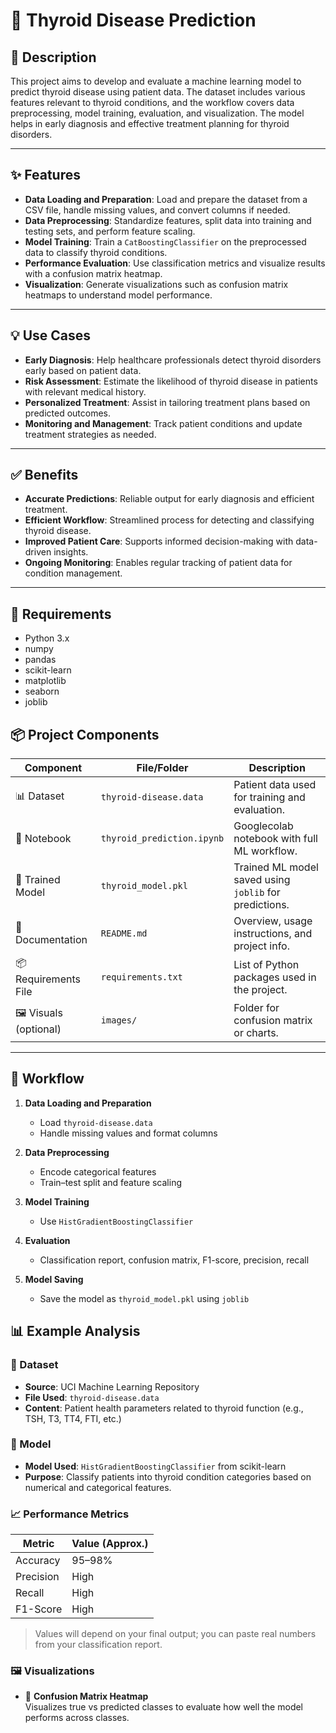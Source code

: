 # 🧠 Thyroid Disease Prediction

## 📘 Description
This project aims to develop and evaluate a machine learning model to predict thyroid disease using patient data. The dataset includes various features relevant to thyroid conditions, and the workflow covers data preprocessing, model training, evaluation, and visualization. The model helps in early diagnosis and effective treatment planning for thyroid disorders.

---

## ✨ Features

- **Data Loading and Preparation**: Load and prepare the dataset from a CSV file, handle missing values, and convert columns if needed.
- **Data Preprocessing**: Standardize features, split data into training and testing sets, and perform feature scaling.
- **Model Training**: Train a `CatBoostingClassifier` on the preprocessed data to classify thyroid conditions.
- **Performance Evaluation**: Use classification metrics and visualize results with a confusion matrix heatmap.
- **Visualization**: Generate visualizations such as confusion matrix heatmaps to understand model performance.

---

## 💡 Use Cases

- **Early Diagnosis**: Help healthcare professionals detect thyroid disorders early based on patient data.
- **Risk Assessment**: Estimate the likelihood of thyroid disease in patients with relevant medical history.
- **Personalized Treatment**: Assist in tailoring treatment plans based on predicted outcomes.
- **Monitoring and Management**: Track patient conditions and update treatment strategies as needed.

---

## ✅ Benefits

- **Accurate Predictions**: Reliable output for early diagnosis and efficient treatment.
- **Efficient Workflow**: Streamlined process for detecting and classifying thyroid disease.
- **Improved Patient Care**: Supports informed decision-making with data-driven insights.
- **Ongoing Monitoring**: Enables regular tracking of patient data for condition management.

---

## 🧩 Requirements

- Python 3.x
- numpy
- pandas
- scikit-learn
- matplotlib
- seaborn
- joblib

## 📦 Project Components

| Component             | File/Folder              | Description                                                                |
|-----------------------|--------------------------|----------------------------------------------------------------------------|
| 📊 Dataset            | `thyroid-disease.data`   | Patient data used for training and evaluation.                            |
| 📒 Notebook           | `thyroid_prediction.ipynb` | Googlecolab notebook with full ML workflow.                                   |
| 🤖 Trained Model      | `thyroid_model.pkl`      | Trained ML model saved using `joblib` for predictions.                    |
| 📄 Documentation      | `README.md`              | Overview, usage instructions, and project info.                           |
| 📦 Requirements File  | `requirements.txt`       | List of Python packages used in the project.                              |
| 🖼️ Visuals (optional) | `images/`                | Folder for confusion matrix or charts.                                    |

---

## 🔄 Workflow

1. **Data Loading and Preparation**
   - Load `thyroid-disease.data`
   - Handle missing values and format columns

2. **Data Preprocessing**
   - Encode categorical features
   - Train–test split and feature scaling

3. **Model Training**
   - Use `HistGradientBoostingClassifier`

4. **Evaluation**
   - Classification report, confusion matrix, F1-score, precision, recall

5. **Model Saving**
   - Save the model as `thyroid_model.pkl` using `joblib`
## 📊 Example Analysis

### 📁 Dataset
- **Source**: UCI Machine Learning Repository  
- **File Used**: `thyroid-disease.data`  
- **Content**: Patient health parameters related to thyroid function (e.g., TSH, T3, TT4, FTI, etc.)

### 🤖 Model
- **Model Used**: `HistGradientBoostingClassifier` from scikit-learn
- **Purpose**: Classify patients into thyroid condition categories based on numerical and categorical features.

### 📈 Performance Metrics
| Metric     | Value (Approx.) |
|------------|-----------------|
| Accuracy   | 95–98%          |
| Precision  | High            |
| Recall     | High            |
| F1-Score   | High            |

> Values will depend on your final output; you can paste real numbers from your classification report.


### 🖼️ Visualizations
- 📌 **Confusion Matrix Heatmap**  
  Visualizes true vs predicted classes to evaluate how well the model performs across classes.
  
